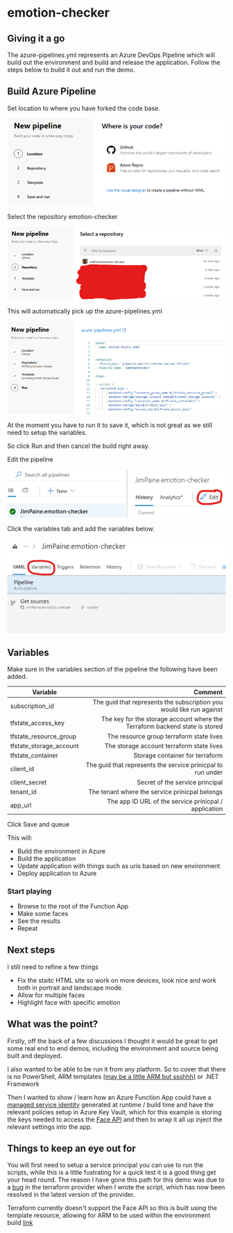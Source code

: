 # emotion-checker

## Giving it a go

The azure-pipelines.yml represents an Azure DevOps Pipeline which will build out the environment and build and release the application. Follow the steps below to build it out and run the demo.

## Build Azure Pipeline

Set location to where you have forked the code base.

![pipeline location](../docs/images/pipeline-location.png)

Select the repository emotion-checker

![pipeline repo](../docs/images/pipeline-repo.png)

This will automatically pick up the azure-pipelines.yml

![pipeline template](../docs/images/pipeline-template.png)

At the moment you have to run it to save it, which is not great as we still need to setup the variables.

So click Run and then cancel the build right away.

Edit the pipeline

![click pipeline edit](../docs/images/pipeline-edit.png)

Click the variables tab and add the variables below.

![pipeline variables](../docs/images/pipeline-variables.png)

## Variables

Make sure in the variables section of the pipeline the following have been added.

| Variable                | Comment                                                                     |
| ----------------------- | ---------------------------------------------------------------------------:|
| subscription_id         | The guid that represents the subscription you would like run against        |
| tfstate_access_key      | The key for the storage account where the Terraform backend state is stored |
| tfstate_resource_group  | The resource group terraform state lives                                    |
| tfstate_storage_account | The storage account terraform state lives                                   |
| tfstate_container       | Storage container for terraform                                             |
| client_id               | The guid that represents the service prinicpal to run under                 |
| client_secret           | Secret of the service principal                                             |
| tenant_id               | The tenant where the service prinicpal belongs                              |
| app_url                 | The app ID URL of the service prinicpal / application                       |

Click Save and queue

This will:

* Build the environment in Azure
* Build the application
* Update application with things such as uris based on new environment
* Deploy application to Azure

### Start playing

* Browse to the root of the Function App
* Make some faces
* See the results
* Repeat

## Next steps

I still need to refine a few things

* Fix the staitc HTML site so work on more devices, look nice and work both in portrait and landscape mode.
* Allow for multiple faces
* Highlight face with specific emotion

## What was the point?

Firstly, off the back of a few discussions I thought it would be great to get some real end to end demos, including the environment and source being built and deployed.

I also wanted to be able to be run it from any platform. So to cover that there is no PowerShell, ARM templates [(may be a little ARM but ssshhh)](https://www.terraform.io/docs/providers/azurerm/r/template_deployment.html) or .NET Framework

Then I wanted to show / learn how an Azure Function App could have a [managed service identity](https://docs.microsoft.com/en-us/azure/app-service/app-service-managed-service-identity) generated at runtime / build time and have the relevant policies setup in Azure Key Vault, which for this example is storing the keys needed to access the [Face API](https://azure.microsoft.com/en-us/services/cognitive-services/face/) and then to wrap it all up inject the relevant settings into the app.

## Things to keep an eye out for

You will first need to setup a service principal you can use to run the scripts, while this is a little fustrating for a quick test it is a good thing get your head round. The reason I have gone this path for this demo was due to a [bug](https://github.com/terraform-providers/terraform-provider-azurerm/issues/656) in the terraform provider when I wrote the script, which has now been resolved in the latest version of the provider.

Terraform currently doesn't support the Face API so this is built using the template resource, allowing for ARM to be used within the environment build [link](https://www.terraform.io/docs/providers/azurerm/r/template_deployment.html)